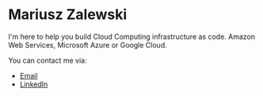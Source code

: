<link rel="stylesheet" type="text/css" href="style.css">

# Mariusz Zalewski

I'm here to help you build Cloud Computing infrastructure as code.
Amazon Web Services, Microsoft Azure or Google Cloud.

You can contact me via:
* [Email](mailto:mariusz@zalewski.tech)
* [LinkedIn](https://www.linkedin.com/in/mariusz-zalewski/)
